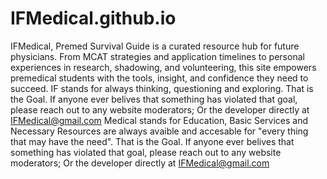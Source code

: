 # IFMedical.github.io
IFMedical, Premed Survival Guide is a curated resource hub for future physicians. From MCAT strategies and application timelines to personal experiences in research, shadowing, and volunteering, this site empowers premedical students with the tools, insight, and confidence they need to succeed. 
IF stands for always thinking, questioning and exploring. That is the Goal. If anyone ever belives that something has violated that goal, please reach out to any website moderators; Or the developer directly at IFMedical@gmail.com
Medical stands for Education, Basic Services and Necessary Resources are always avaible and accesable for "every thing that may have the need". That is the Goal. If anyone ever belives that something has violated that goal, please reach out to any website moderators; Or the developer directly at IFMedical@gmail.com
